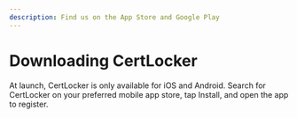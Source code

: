 ```yaml
---
description: Find us on the App Store and Google Play
---
```


# Downloading CertLocker

At launch, CertLocker is only available for iOS and Android. Search for CertLocker on your preferred mobile app store, tap Install, and open the app to register.
